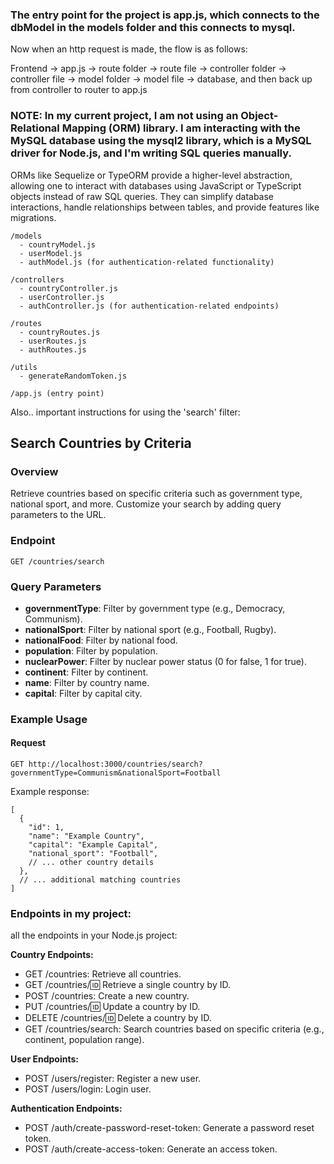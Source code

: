 ### The entry point for the project is app.js, which connects to the dbModel in the models folder and this connects to mysql. ###

Now when an http request is made, the flow is as follows:

Frontend -> app.js -> route folder -> route file -> controller folder -> controller file -> model folder -> model file -> database, and then back up from controller to router to app.js


### NOTE: In my current project, I am not using an Object-Relational Mapping (ORM) library. I am interacting with the MySQL database using the mysql2 library, which is a MySQL driver for Node.js, and I'm writing SQL queries manually. ###

ORMs like Sequelize or TypeORM provide a higher-level abstraction, allowing one to interact with databases using JavaScript or TypeScript objects instead of raw SQL queries. They can simplify database interactions, handle relationships between tables, and provide features like migrations.

```
/models
  - countryModel.js
  - userModel.js
  - authModel.js (for authentication-related functionality)

/controllers
  - countryController.js
  - userController.js
  - authController.js (for authentication-related endpoints)

/routes
  - countryRoutes.js
  - userRoutes.js
  - authRoutes.js

/utils
  - generateRandomToken.js

/app.js (entry point)
```

Also.. important instructions for using the 'search' filter: 

## Search Countries by Criteria

### Overview

Retrieve countries based on specific criteria such as government type, national sport, and more. Customize your search by adding query parameters to the URL.

### Endpoint

`GET /countries/search`

### Query Parameters

- **governmentType**: Filter by government type (e.g., Democracy, Communism).
- **nationalSport**: Filter by national sport (e.g., Football, Rugby).
- **nationalFood**: Filter by national food.
- **population**: Filter by population.
- **nuclearPower**: Filter by nuclear power status (0 for false, 1 for true).
- **continent**: Filter by continent.
- **name**: Filter by country name.
- **capital**: Filter by capital city.

### Example Usage

#### Request

```http
GET http://localhost:3000/countries/search?governmentType=Communism&nationalSport=Football
```

Example response:
```
[
  {
    "id": 1,
    "name": "Example Country",
    "capital": "Example Capital",
    "national_sport": "Football",
    // ... other country details
  },
  // ... additional matching countries
]
```

### Endpoints in my project: ###
 all the endpoints in your Node.js project:

**Country Endpoints:**

- GET /countries: Retrieve all countries.
- GET /countries/:id: Retrieve a single country by ID.
- POST /countries: Create a new country.
- PUT /countries/:id: Update a country by ID.
- DELETE /countries/:id: Delete a country by ID.
- GET /countries/search: Search countries based on specific criteria (e.g., continent, population range).

**User Endpoints:**

- POST /users/register: Register a new user.
- POST /users/login: Login user.
  
**Authentication Endpoints:**

- POST /auth/create-password-reset-token: Generate a password reset token.
- POST /auth/create-access-token: Generate an access token.
  
